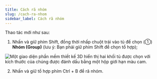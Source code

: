 ```yaml
---
title: Cách rã nhóm
slug: /cach-ra-nhom
sidebar_label: Cách rã nhóm
---
```


Thao tác mới như sau:

1. Nhấn và giữ phím Shift, đồng thời nhấp chuột trái vào tủ để chọn (①) **Nhóm (Group)** (lưu ý: Bạn phải giữ phím Shift để chọn tổ hợp);

![Một giao diện phần mềm thiết kế 3D hiển thị hai khối tủ được chọn với kích thước của chúng được đánh dấu bằng một hộp giới hạn màu cam.](https://storage.googleapis.com/jegavn_kb/images/23ba2184-cbb5-4156-829c-9dc8ea454af0.png)

2. Nhấn và giữ tổ hợp phím Ctrl + B để rã nhóm.